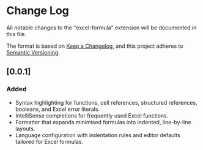 # Change Log

All notable changes to the "excel-formula" extension will be documented in this file.

The format is based on [Keep a Changelog](https://keepachangelog.com/en/1.0.0/), and this project adheres to [Semantic Versioning](https://semver.org/spec/v2.0.0.html).

## [0.0.1]
### Added
- Syntax highlighting for functions, cell references, structured references, booleans, and Excel error literals.
- IntelliSense completions for frequently used Excel functions.
- Formatter that expands minimised formulas into indented, line-by-line layouts.
- Language configuration with indentation rules and editor defaults tailored for Excel formulas.
